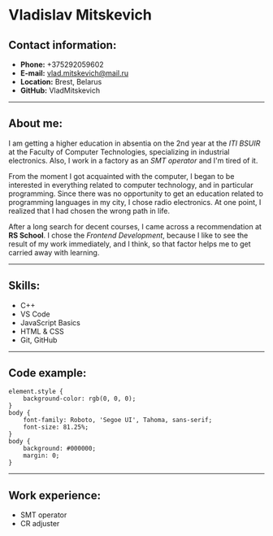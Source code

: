 # **Vladislav Mitskevich**
## **Contact information:**
* **Phone:** +375292059602
* **E-mail:** vlad.mitskevich@mail.ru
* **Location:** Brest, Belarus
* **GitHub:** VladMitskevich

***

## **About me:** 
I am getting a higher education in absentia on the 2nd year at the *ITI BSUIR* at the Faculty of Computer Technologies, specializing in industrial electronics. Also, I work in a factory as an *SMT operator* and I'm tired of it.

From the moment I got acquainted with the computer, I began to be interested in everything related to computer technology, and in particular programming. Since there was no opportunity to get an education related to programming languages in my city, I chose radio electronics. At one point, I realized that I had chosen the wrong path in life. 

After a long search for decent courses, I came across a recommendation at **RS School**.
I chose the *Frontend Development*, because I like to see the result of my work immediately, and I think,  so that factor helps me to get carried away with learning.

---

## **Skills:**
* C++
* VS Code
* JavaScript Basics
* HTML & CSS
* Git, GitHub

---

## **Code example:**
```
element.style {
    background-color: rgb(0, 0, 0);
}
body {
    font-family: Roboto, 'Segoe UI', Tahoma, sans-serif;
    font-size: 81.25%;
}
body {
    background: #000000;
    margin: 0;
} 
```

---

## **Work experience:**
* SMT operator
* CR adjuster





